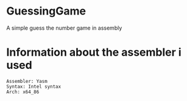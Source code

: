 # GuessingGame
A simple guess the number game in assembly


# Information about the assembler i used

`Assembler: Yasm`  
`Syntax: Intel syntax`  
`Arch: x64_86`

